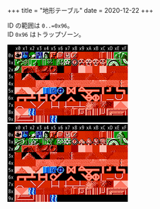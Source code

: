 +++
title = "地形テーブル"
date = 2020-12-22
+++

ID の範囲は `0..=0x96`。  
ID `0x96` はトラップゾーン。

![1周目](cell-table-1.png) ![2周目](cell-table-2.png)
